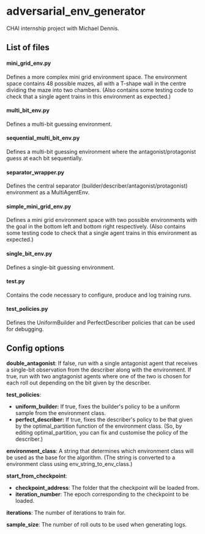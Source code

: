 # adversarial_env_generator

CHAI internship project with Michael Dennis.

## List of files

#### mini_grid_env.py
Defines a more complex mini grid environment space. The environment space contains 48 possible mazes, all with a T-shape wall in the centre dividing the maze into two chambers.
(Also contains some testing code to check that a single agent trains in this environment as expected.)

#### multi_bit_env.py
Defines a multi-bit guessing environment.

#### sequential_multi_bit_env.py
Defines a multi-bit guessing environment where the antagonist/protagonist guess at each bit sequentially.

#### separator_wrapper.py
Defines the central separator (builder/describer/antagonist/protagonist) environment as a MultiAgentEnv.

#### simple_mini_grid_env.py
Defines a mini grid environment space with two possible environments with the goal in the bottom left and bottom right respectively.
(Also contains some testing code to check that a single agent trains in this environment as expected.)

#### single_bit_env.py
Defines a single-bit guessing environment.

#### test.py
Contains the code necessary to configure, produce and log training runs.

#### test_policies.py
Defines the UniformBuilder and PerfectDescriber policies that can be used for debugging.

## Config options

**double_antagonist**: If false, run with a single antagonist agent that receives a single-bit observation from the describer along with the environment. If true, run with two angtagonist agents where one of the two is chosen for each roll out depending on the bit given by the describer.

**test_policies**:  
- **uniform_builder:** If true, fixes the builder's policy to be a uniform sample from the environment class.
- **perfect_describer:** If true, fixes the describer's policy to be that given by the optimal_partition function of the environment class. (So, by editing optimal_partition, you can fix and customise the policy of the describer.)

**environment_class**: A string that determines which environment class will be used as the base for the algorithm. (The string is converted to a environment class using env_string_to_env_class.)

**start_from_checkpoint**:
- **checkpoint_address**: The folder that the checkpoint will be loaded from.
- **iteration_number**: The epoch corresponding to the checkpoint to be loaded.

**iterations**: The number of iterations to train for.

**sample_size**: The number of roll outs to be used when generating logs.
